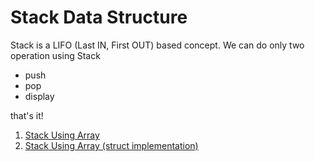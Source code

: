 # Stack Data Structure

Stack is a LIFO (Last IN, First OUT) based concept. We can do only two operation using Stack
- push
- pop
- display

that's it!

1. [Stack Using Array](./main_2.c)
2. [Stack Using Array (struct implementation)](./main_3.c)
